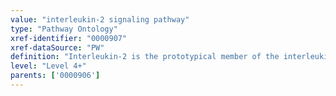 ```yaml
---
value: "interleukin-2 signaling pathway"
type: "Pathway Ontology"
xref-identifier: "0000907"
xref-dataSource: "PW"
definition: "Interleukin-2 is the prototypical member of the interleukin-2 family of cytokines. The signaling pathway initiated by Il-2 and the other family members activates the Jak-Stat intracellular cascade to regulate T cell, innate and adaptive immune responses."
level: "Level 4+"
parents: ['0000906']
---
```

